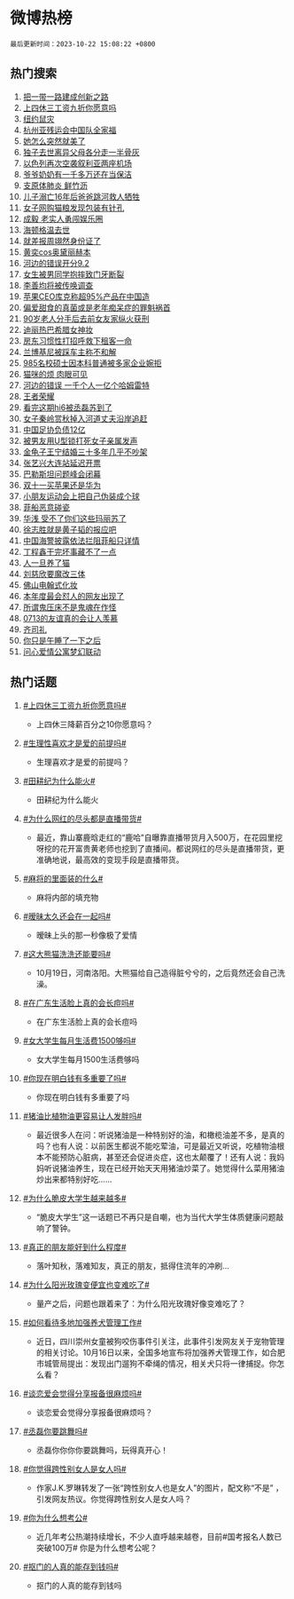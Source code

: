 # 微博热榜

`最后更新时间：2023-10-22 15:08:22 +0800`

## 热门搜索

1. [把一带一路建成创新之路](https://m.weibo.cn/search?containerid=100103type%3D1%26t%3D10%26q%3D%23%E6%8A%8A%E4%B8%80%E5%B8%A6%E4%B8%80%E8%B7%AF%E5%BB%BA%E6%88%90%E5%88%9B%E6%96%B0%E4%B9%8B%E8%B7%AF%23&stream_entry_id=51&isnewpage=1&extparam=seat%3D1%26dgr%3D0%26c_type%3D51%26q%3D%2523%25E6%258A%258A%25E4%25B8%2580%25E5%25B8%25A6%25E4%25B8%2580%25E8%25B7%25AF%25E5%25BB%25BA%25E6%2588%2590%25E5%2588%259B%25E6%2596%25B0%25E4%25B9%258B%25E8%25B7%25AF%2523%26pos%3D0%26filter_type%3Drealtimehot%26cate%3D10103%26stream_entry_id%3D51%26display_time%3D1697958500%26pre_seqid%3D1697958500958017590142)
1. [上四休三工资九折你愿意吗](https://m.weibo.cn/search?containerid=100103type%3D1%26t%3D10%26q%3D%23%E4%B8%8A%E5%9B%9B%E4%BC%91%E4%B8%89%E5%B7%A5%E8%B5%84%E4%B9%9D%E6%8A%98%E4%BD%A0%E6%84%BF%E6%84%8F%E5%90%97%23&stream_entry_id=31&isnewpage=1&extparam=seat%3D1%26flag%3D1%26q%3D%2523%25E4%25B8%258A%25E5%259B%259B%25E4%25BC%2591%25E4%25B8%2589%25E5%25B7%25A5%25E8%25B5%2584%25E4%25B9%259D%25E6%258A%2598%25E4%25BD%25A0%25E6%2584%25BF%25E6%2584%258F%25E5%2590%2597%2523%26dgr%3D0%26pos%3D0%26c_type%3D31%26realpos%3D1%26band_rank%3D1%26filter_type%3Drealtimehot%26lcate%3D5001%26cate%3D5001%26stream_entry_id%3D31%26display_time%3D1697958500%26pre_seqid%3D1697958500958017590142)
1. [纽约鼠灾](https://m.weibo.cn/search?containerid=100103type%3D1%26t%3D10%26q%3D%23%E7%BA%BD%E7%BA%A6%E9%BC%A0%E7%81%BE%23&stream_entry_id=31&isnewpage=1&extparam=seat%3D1%26flag%3D2%26q%3D%2523%25E7%25BA%25BD%25E7%25BA%25A6%25E9%25BC%25A0%25E7%2581%25BE%2523%26dgr%3D0%26pos%3D1%26c_type%3D31%26realpos%3D2%26band_rank%3D2%26filter_type%3Drealtimehot%26lcate%3D5001%26cate%3D5001%26stream_entry_id%3D31%26display_time%3D1697958500%26pre_seqid%3D1697958500958017590142)
1. [杭州亚残运会中国队全家福](https://m.weibo.cn/search?containerid=100103type%3D1%26t%3D10%26q%3D%23%E6%9D%AD%E5%B7%9E%E4%BA%9A%E6%AE%8B%E8%BF%90%E4%BC%9A%E4%B8%AD%E5%9B%BD%E9%98%9F%E5%85%A8%E5%AE%B6%E7%A6%8F%23&stream_entry_id=31&isnewpage=1&extparam=seat%3D1%26flag%3D0%26q%3D%2523%25E6%259D%25AD%25E5%25B7%259E%25E4%25BA%259A%25E6%25AE%258B%25E8%25BF%2590%25E4%25BC%259A%25E4%25B8%25AD%25E5%259B%25BD%25E9%2598%259F%25E5%2585%25A8%25E5%25AE%25B6%25E7%25A6%258F%2523%26dgr%3D0%26pos%3D2%26c_type%3D31%26realpos%3D3%26band_rank%3D3%26filter_type%3Drealtimehot%26lcate%3D5001%26cate%3D5001%26stream_entry_id%3D31%26display_time%3D1697958500%26pre_seqid%3D1697958500958017590142)
1. [她怎么突然就美了](https://m.weibo.cn/search?containerid=100103type%3D1%26t%3D10%26q%3D%23%E5%A5%B9%E6%80%8E%E4%B9%88%E7%AA%81%E7%84%B6%E5%B0%B1%E7%BE%8E%E4%BA%86%23&stream_entry_id=31&isnewpage=1&extparam=seat%3D1%26flag%3D2%26q%3D%2523%25E5%25A5%25B9%25E6%2580%258E%25E4%25B9%2588%25E7%25AA%2581%25E7%2584%25B6%25E5%25B0%25B1%25E7%25BE%258E%25E4%25BA%2586%2523%26dgr%3D0%26pos%3D3%26c_type%3D31%26realpos%3D4%26band_rank%3D4%26filter_type%3Drealtimehot%26lcate%3D5001%26cate%3D5001%26stream_entry_id%3D31%26display_time%3D1697958500%26pre_seqid%3D1697958500958017590142)
1. [独子去世离异父母各分走一半骨灰](https://m.weibo.cn/search?containerid=100103type%3D1%26t%3D10%26q%3D%23%E7%8B%AC%E5%AD%90%E5%8E%BB%E4%B8%96%E7%A6%BB%E5%BC%82%E7%88%B6%E6%AF%8D%E5%90%84%E5%88%86%E8%B5%B0%E4%B8%80%E5%8D%8A%E9%AA%A8%E7%81%B0%23&stream_entry_id=31&isnewpage=1&extparam=seat%3D1%26flag%3D2%26q%3D%2523%25E7%258B%25AC%25E5%25AD%2590%25E5%258E%25BB%25E4%25B8%2596%25E7%25A6%25BB%25E5%25BC%2582%25E7%2588%25B6%25E6%25AF%258D%25E5%2590%2584%25E5%2588%2586%25E8%25B5%25B0%25E4%25B8%2580%25E5%258D%258A%25E9%25AA%25A8%25E7%2581%25B0%2523%26dgr%3D0%26pos%3D4%26c_type%3D31%26realpos%3D5%26band_rank%3D5%26filter_type%3Drealtimehot%26lcate%3D5001%26cate%3D5001%26stream_entry_id%3D31%26display_time%3D1697958500%26pre_seqid%3D1697958500958017590142)
1. [以色列再次空袭叙利亚两座机场](https://m.weibo.cn/search?containerid=100103type%3D1%26t%3D10%26q%3D%23%E4%BB%A5%E8%89%B2%E5%88%97%E5%86%8D%E6%AC%A1%E7%A9%BA%E8%A2%AD%E5%8F%99%E5%88%A9%E4%BA%9A%E4%B8%A4%E5%BA%A7%E6%9C%BA%E5%9C%BA%23&stream_entry_id=31&isnewpage=1&extparam=seat%3D1%26flag%3D1%26q%3D%2523%25E4%25BB%25A5%25E8%2589%25B2%25E5%2588%2597%25E5%2586%258D%25E6%25AC%25A1%25E7%25A9%25BA%25E8%25A2%25AD%25E5%258F%2599%25E5%2588%25A9%25E4%25BA%259A%25E4%25B8%25A4%25E5%25BA%25A7%25E6%259C%25BA%25E5%259C%25BA%2523%26dgr%3D0%26pos%3D5%26c_type%3D31%26realpos%3D6%26band_rank%3D6%26filter_type%3Drealtimehot%26lcate%3D5001%26cate%3D5001%26stream_entry_id%3D31%26display_time%3D1697958500%26pre_seqid%3D1697958500958017590142)
1. [爷爷奶奶有一千多万还在当保洁](https://m.weibo.cn/search?containerid=100103type%3D1%26t%3D10%26q%3D%23%E7%88%B7%E7%88%B7%E5%A5%B6%E5%A5%B6%E6%9C%89%E4%B8%80%E5%8D%83%E5%A4%9A%E4%B8%87%E8%BF%98%E5%9C%A8%E5%BD%93%E4%BF%9D%E6%B4%81%23&stream_entry_id=31&isnewpage=1&extparam=seat%3D1%26flag%3D16%26q%3D%2523%25E7%2588%25B7%25E7%2588%25B7%25E5%25A5%25B6%25E5%25A5%25B6%25E6%259C%2589%25E4%25B8%2580%25E5%258D%2583%25E5%25A4%259A%25E4%25B8%2587%25E8%25BF%2598%25E5%259C%25A8%25E5%25BD%2593%25E4%25BF%259D%25E6%25B4%2581%2523%26dgr%3D0%26pos%3D6%26c_type%3D31%26realpos%3D7%26band_rank%3D7%26filter_type%3Drealtimehot%26lcate%3D5001%26cate%3D5001%26stream_entry_id%3D31%26display_time%3D1697958500%26pre_seqid%3D1697958500958017590142)
1. [支原体肺炎 鲜竹沥](https://m.weibo.cn/search?containerid=100103type%3D1%26t%3D10%26q%3D%E6%94%AF%E5%8E%9F%E4%BD%93%E8%82%BA%E7%82%8E+%E9%B2%9C%E7%AB%B9%E6%B2%A5&stream_entry_id=31&isnewpage=1&extparam=seat%3D1%26flag%3D16%26q%3D%25E6%2594%25AF%25E5%258E%259F%25E4%25BD%2593%25E8%2582%25BA%25E7%2582%258E%2520%25E9%25B2%259C%25E7%25AB%25B9%25E6%25B2%25A5%26dgr%3D0%26pos%3D7%26c_type%3D31%26realpos%3D8%26band_rank%3D8%26filter_type%3Drealtimehot%26lcate%3D5001%26cate%3D5001%26stream_entry_id%3D31%26display_time%3D1697958500%26pre_seqid%3D1697958500958017590142)
1. [儿子溺亡16年后爸爸跳河救人牺牲](https://m.weibo.cn/search?containerid=100103type%3D1%26t%3D10%26q%3D%23%E5%84%BF%E5%AD%90%E6%BA%BA%E4%BA%A116%E5%B9%B4%E5%90%8E%E7%88%B8%E7%88%B8%E8%B7%B3%E6%B2%B3%E6%95%91%E4%BA%BA%E7%89%BA%E7%89%B2%23&stream_entry_id=31&isnewpage=1&extparam=seat%3D1%26flag%3D0%26q%3D%2523%25E5%2584%25BF%25E5%25AD%2590%25E6%25BA%25BA%25E4%25BA%25A116%25E5%25B9%25B4%25E5%2590%258E%25E7%2588%25B8%25E7%2588%25B8%25E8%25B7%25B3%25E6%25B2%25B3%25E6%2595%2591%25E4%25BA%25BA%25E7%2589%25BA%25E7%2589%25B2%2523%26dgr%3D0%26pos%3D8%26c_type%3D31%26realpos%3D9%26band_rank%3D9%26filter_type%3Drealtimehot%26lcate%3D5001%26cate%3D5001%26stream_entry_id%3D31%26display_time%3D1697958500%26pre_seqid%3D1697958500958017590142)
1. [女子网购猫粮发现包装有针孔](https://m.weibo.cn/search?containerid=100103type%3D1%26t%3D10%26q%3D%23%E5%A5%B3%E5%AD%90%E7%BD%91%E8%B4%AD%E7%8C%AB%E7%B2%AE%E5%8F%91%E7%8E%B0%E5%8C%85%E8%A3%85%E6%9C%89%E9%92%88%E5%AD%94%23&stream_entry_id=31&isnewpage=1&extparam=seat%3D1%26flag%3D0%26q%3D%2523%25E5%25A5%25B3%25E5%25AD%2590%25E7%25BD%2591%25E8%25B4%25AD%25E7%258C%25AB%25E7%25B2%25AE%25E5%258F%2591%25E7%258E%25B0%25E5%258C%2585%25E8%25A3%2585%25E6%259C%2589%25E9%2592%2588%25E5%25AD%2594%2523%26dgr%3D0%26pos%3D9%26c_type%3D31%26realpos%3D10%26band_rank%3D10%26filter_type%3Drealtimehot%26lcate%3D5001%26cate%3D5001%26stream_entry_id%3D31%26display_time%3D1697958500%26pre_seqid%3D1697958500958017590142)
1. [成毅 老实人勇闯娱乐圈](https://m.weibo.cn/search?containerid=100103type%3D1%26t%3D10%26q%3D%E6%88%90%E6%AF%85+%E8%80%81%E5%AE%9E%E4%BA%BA%E5%8B%87%E9%97%AF%E5%A8%B1%E4%B9%90%E5%9C%88&stream_entry_id=31&isnewpage=1&extparam=seat%3D1%26flag%3D1%26q%3D%25E6%2588%2590%25E6%25AF%2585%2520%25E8%2580%2581%25E5%25AE%259E%25E4%25BA%25BA%25E5%258B%2587%25E9%2597%25AF%25E5%25A8%25B1%25E4%25B9%2590%25E5%259C%2588%26dgr%3D0%26pos%3D10%26c_type%3D31%26realpos%3D11%26band_rank%3D11%26filter_type%3Drealtimehot%26lcate%3D5001%26cate%3D5001%26stream_entry_id%3D31%26display_time%3D1697958500%26pre_seqid%3D1697958500958017590142)
1. [海顿格温去世](https://m.weibo.cn/search?containerid=100103type%3D1%26t%3D10%26q%3D%23%E6%B5%B7%E9%A1%BF%E6%A0%BC%E6%B8%A9%E5%8E%BB%E4%B8%96%23&stream_entry_id=31&isnewpage=1&extparam=seat%3D1%26flag%3D1%26q%3D%2523%25E6%25B5%25B7%25E9%25A1%25BF%25E6%25A0%25BC%25E6%25B8%25A9%25E5%258E%25BB%25E4%25B8%2596%2523%26dgr%3D0%26pos%3D11%26c_type%3D31%26realpos%3D12%26band_rank%3D12%26filter_type%3Drealtimehot%26lcate%3D5001%26cate%3D5001%26stream_entry_id%3D31%26display_time%3D1697958500%26pre_seqid%3D1697958500958017590142)
1. [就差报周翊然身份证了](https://m.weibo.cn/search?containerid=100103type%3D1%26t%3D10%26q%3D%23%E5%B0%B1%E5%B7%AE%E6%8A%A5%E5%91%A8%E7%BF%8A%E7%84%B6%E8%BA%AB%E4%BB%BD%E8%AF%81%E4%BA%86%23&stream_entry_id=31&isnewpage=1&extparam=seat%3D1%26flag%3D2%26q%3D%2523%25E5%25B0%25B1%25E5%25B7%25AE%25E6%258A%25A5%25E5%2591%25A8%25E7%25BF%258A%25E7%2584%25B6%25E8%25BA%25AB%25E4%25BB%25BD%25E8%25AF%2581%25E4%25BA%2586%2523%26dgr%3D0%26pos%3D12%26c_type%3D31%26realpos%3D13%26band_rank%3D13%26filter_type%3Drealtimehot%26lcate%3D5001%26cate%3D5001%26stream_entry_id%3D31%26display_time%3D1697958500%26pre_seqid%3D1697958500958017590142)
1. [黄奕cos奥黛丽赫本](https://m.weibo.cn/search?containerid=100103type%3D1%26t%3D10%26q%3D%23%E9%BB%84%E5%A5%95cos%E5%A5%A5%E9%BB%9B%E4%B8%BD%E8%B5%AB%E6%9C%AC%23&stream_entry_id=31&isnewpage=1&extparam=seat%3D1%26flag%3D1%26q%3D%2523%25E9%25BB%2584%25E5%25A5%2595cos%25E5%25A5%25A5%25E9%25BB%259B%25E4%25B8%25BD%25E8%25B5%25AB%25E6%259C%25AC%2523%26dgr%3D0%26pos%3D13%26c_type%3D31%26realpos%3D14%26band_rank%3D14%26filter_type%3Drealtimehot%26lcate%3D5001%26cate%3D5001%26stream_entry_id%3D31%26display_time%3D1697958500%26pre_seqid%3D1697958500958017590142)
1. [河边的错误开分9.2](https://m.weibo.cn/search?containerid=100103type%3D1%26t%3D10%26q%3D%23%E6%B2%B3%E8%BE%B9%E7%9A%84%E9%94%99%E8%AF%AF%E5%BC%80%E5%88%869.2%23&stream_entry_id=31&isnewpage=1&extparam=seat%3D1%26flag%3D0%26q%3D%2523%25E6%25B2%25B3%25E8%25BE%25B9%25E7%259A%2584%25E9%2594%2599%25E8%25AF%25AF%25E5%25BC%2580%25E5%2588%25869.2%2523%26dgr%3D0%26pos%3D14%26c_type%3D31%26realpos%3D15%26band_rank%3D15%26filter_type%3Drealtimehot%26lcate%3D5001%26cate%3D5001%26stream_entry_id%3D31%26display_time%3D1697958500%26pre_seqid%3D1697958500958017590142)
1. [女生被男同学抱摔致门牙断裂](https://m.weibo.cn/search?containerid=100103type%3D1%26t%3D10%26q%3D%23%E5%A5%B3%E7%94%9F%E8%A2%AB%E7%94%B7%E5%90%8C%E5%AD%A6%E6%8A%B1%E6%91%94%E8%87%B4%E9%97%A8%E7%89%99%E6%96%AD%E8%A3%82%23&stream_entry_id=31&isnewpage=1&extparam=seat%3D1%26flag%3D1%26q%3D%2523%25E5%25A5%25B3%25E7%2594%259F%25E8%25A2%25AB%25E7%2594%25B7%25E5%2590%258C%25E5%25AD%25A6%25E6%258A%25B1%25E6%2591%2594%25E8%2587%25B4%25E9%2597%25A8%25E7%2589%2599%25E6%2596%25AD%25E8%25A3%2582%2523%26dgr%3D0%26pos%3D15%26c_type%3D31%26realpos%3D16%26band_rank%3D16%26filter_type%3Drealtimehot%26lcate%3D5001%26cate%3D5001%26stream_entry_id%3D31%26display_time%3D1697958500%26pre_seqid%3D1697958500958017590142)
1. [李善均将被传唤调查](https://m.weibo.cn/search?containerid=100103type%3D1%26t%3D10%26q%3D%23%E6%9D%8E%E5%96%84%E5%9D%87%E5%B0%86%E8%A2%AB%E4%BC%A0%E5%94%A4%E8%B0%83%E6%9F%A5%23&stream_entry_id=31&isnewpage=1&extparam=seat%3D1%26flag%3D1%26q%3D%2523%25E6%259D%258E%25E5%2596%2584%25E5%259D%2587%25E5%25B0%2586%25E8%25A2%25AB%25E4%25BC%25A0%25E5%2594%25A4%25E8%25B0%2583%25E6%259F%25A5%2523%26dgr%3D0%26pos%3D16%26c_type%3D31%26realpos%3D17%26band_rank%3D17%26filter_type%3Drealtimehot%26lcate%3D5001%26cate%3D5001%26stream_entry_id%3D31%26display_time%3D1697958500%26pre_seqid%3D1697958500958017590142)
1. [苹果CEO库克称超95%产品在中国造](https://m.weibo.cn/search?containerid=100103type%3D1%26t%3D10%26q%3D%23%E8%8B%B9%E6%9E%9CCEO%E5%BA%93%E5%85%8B%E7%A7%B0%E8%B6%8595%25%E4%BA%A7%E5%93%81%E5%9C%A8%E4%B8%AD%E5%9B%BD%E9%80%A0%23&stream_entry_id=31&isnewpage=1&extparam=seat%3D1%26flag%3D0%26q%3D%2523%25E8%258B%25B9%25E6%259E%259CCEO%25E5%25BA%2593%25E5%2585%258B%25E7%25A7%25B0%25E8%25B6%258595%2525%25E4%25BA%25A7%25E5%2593%2581%25E5%259C%25A8%25E4%25B8%25AD%25E5%259B%25BD%25E9%2580%25A0%2523%26dgr%3D0%26pos%3D17%26c_type%3D31%26realpos%3D18%26band_rank%3D18%26filter_type%3Drealtimehot%26lcate%3D5001%26cate%3D5001%26stream_entry_id%3D31%26display_time%3D1697958500%26pre_seqid%3D1697958500958017590142)
1. [偏爱甜食的真菌或是老年痴呆症的罪魁祸首](https://m.weibo.cn/search?containerid=100103type%3D1%26t%3D10%26q%3D%23%E5%81%8F%E7%88%B1%E7%94%9C%E9%A3%9F%E7%9A%84%E7%9C%9F%E8%8F%8C%E6%88%96%E6%98%AF%E8%80%81%E5%B9%B4%E7%97%B4%E5%91%86%E7%97%87%E7%9A%84%E7%BD%AA%E9%AD%81%E7%A5%B8%E9%A6%96%23&stream_entry_id=31&isnewpage=1&extparam=seat%3D1%26flag%3D1%26q%3D%2523%25E5%2581%258F%25E7%2588%25B1%25E7%2594%259C%25E9%25A3%259F%25E7%259A%2584%25E7%259C%259F%25E8%258F%258C%25E6%2588%2596%25E6%2598%25AF%25E8%2580%2581%25E5%25B9%25B4%25E7%2597%25B4%25E5%2591%2586%25E7%2597%2587%25E7%259A%2584%25E7%25BD%25AA%25E9%25AD%2581%25E7%25A5%25B8%25E9%25A6%2596%2523%26dgr%3D0%26pos%3D18%26c_type%3D31%26realpos%3D19%26band_rank%3D19%26filter_type%3Drealtimehot%26lcate%3D5001%26cate%3D5001%26stream_entry_id%3D31%26display_time%3D1697958500%26pre_seqid%3D1697958500958017590142)
1. [90岁老人分手后去前女友家纵火获刑](https://m.weibo.cn/search?containerid=100103type%3D1%26t%3D10%26q%3D%2390%E5%B2%81%E8%80%81%E4%BA%BA%E5%88%86%E6%89%8B%E5%90%8E%E5%8E%BB%E5%89%8D%E5%A5%B3%E5%8F%8B%E5%AE%B6%E7%BA%B5%E7%81%AB%E8%8E%B7%E5%88%91%23&stream_entry_id=31&isnewpage=1&extparam=seat%3D1%26flag%3D0%26q%3D%252390%25E5%25B2%2581%25E8%2580%2581%25E4%25BA%25BA%25E5%2588%2586%25E6%2589%258B%25E5%2590%258E%25E5%258E%25BB%25E5%2589%258D%25E5%25A5%25B3%25E5%258F%258B%25E5%25AE%25B6%25E7%25BA%25B5%25E7%2581%25AB%25E8%258E%25B7%25E5%2588%2591%2523%26dgr%3D0%26pos%3D19%26c_type%3D31%26realpos%3D20%26band_rank%3D20%26filter_type%3Drealtimehot%26lcate%3D5001%26cate%3D5001%26stream_entry_id%3D31%26display_time%3D1697958500%26pre_seqid%3D1697958500958017590142)
1. [迪丽热巴希腊女神妆](https://m.weibo.cn/search?containerid=100103type%3D1%26t%3D10%26q%3D%23%E8%BF%AA%E4%B8%BD%E7%83%AD%E5%B7%B4%E5%B8%8C%E8%85%8A%E5%A5%B3%E7%A5%9E%E5%A6%86%23&stream_entry_id=31&isnewpage=1&extparam=seat%3D1%26flag%3D0%26q%3D%2523%25E8%25BF%25AA%25E4%25B8%25BD%25E7%2583%25AD%25E5%25B7%25B4%25E5%25B8%258C%25E8%2585%258A%25E5%25A5%25B3%25E7%25A5%259E%25E5%25A6%2586%2523%26dgr%3D0%26pos%3D20%26c_type%3D31%26realpos%3D21%26band_rank%3D21%26filter_type%3Drealtimehot%26lcate%3D5001%26cate%3D5001%26stream_entry_id%3D31%26display_time%3D1697958500%26pre_seqid%3D1697958500958017590142)
1. [房东习惯性打招呼救下租客一命](https://m.weibo.cn/search?containerid=100103type%3D1%26t%3D10%26q%3D%23%E6%88%BF%E4%B8%9C%E4%B9%A0%E6%83%AF%E6%80%A7%E6%89%93%E6%8B%9B%E5%91%BC%E6%95%91%E4%B8%8B%E7%A7%9F%E5%AE%A2%E4%B8%80%E5%91%BD%23&stream_entry_id=31&isnewpage=1&extparam=seat%3D1%26flag%3D32768%26q%3D%2523%25E6%2588%25BF%25E4%25B8%259C%25E4%25B9%25A0%25E6%2583%25AF%25E6%2580%25A7%25E6%2589%2593%25E6%258B%259B%25E5%2591%25BC%25E6%2595%2591%25E4%25B8%258B%25E7%25A7%259F%25E5%25AE%25A2%25E4%25B8%2580%25E5%2591%25BD%2523%26dgr%3D0%26pos%3D21%26c_type%3D31%26realpos%3D22%26band_rank%3D22%26filter_type%3Drealtimehot%26lcate%3D5001%26cate%3D5001%26stream_entry_id%3D31%26display_time%3D1697958500%26pre_seqid%3D1697958500958017590142)
1. [兰博基尼被踩车主称不和解](https://m.weibo.cn/search?containerid=100103type%3D1%26t%3D10%26q%3D%23%E5%85%B0%E5%8D%9A%E5%9F%BA%E5%B0%BC%E8%A2%AB%E8%B8%A9%E8%BD%A6%E4%B8%BB%E7%A7%B0%E4%B8%8D%E5%92%8C%E8%A7%A3%23&stream_entry_id=31&isnewpage=1&extparam=seat%3D1%26flag%3D0%26q%3D%2523%25E5%2585%25B0%25E5%258D%259A%25E5%259F%25BA%25E5%25B0%25BC%25E8%25A2%25AB%25E8%25B8%25A9%25E8%25BD%25A6%25E4%25B8%25BB%25E7%25A7%25B0%25E4%25B8%258D%25E5%2592%258C%25E8%25A7%25A3%2523%26dgr%3D0%26pos%3D22%26c_type%3D31%26realpos%3D23%26band_rank%3D23%26filter_type%3Drealtimehot%26lcate%3D5001%26cate%3D5001%26stream_entry_id%3D31%26display_time%3D1697958500%26pre_seqid%3D1697958500958017590142)
1. [985名校硕士因本科普通被多家企业婉拒](https://m.weibo.cn/search?containerid=100103type%3D1%26t%3D10%26q%3D%23985%E5%90%8D%E6%A0%A1%E7%A1%95%E5%A3%AB%E5%9B%A0%E6%9C%AC%E7%A7%91%E6%99%AE%E9%80%9A%E8%A2%AB%E5%A4%9A%E5%AE%B6%E4%BC%81%E4%B8%9A%E5%A9%89%E6%8B%92%23&stream_entry_id=31&isnewpage=1&extparam=seat%3D1%26flag%3D0%26q%3D%2523985%25E5%2590%258D%25E6%25A0%25A1%25E7%25A1%2595%25E5%25A3%25AB%25E5%259B%25A0%25E6%259C%25AC%25E7%25A7%2591%25E6%2599%25AE%25E9%2580%259A%25E8%25A2%25AB%25E5%25A4%259A%25E5%25AE%25B6%25E4%25BC%2581%25E4%25B8%259A%25E5%25A9%2589%25E6%258B%2592%2523%26dgr%3D0%26pos%3D23%26c_type%3D31%26realpos%3D24%26band_rank%3D24%26filter_type%3Drealtimehot%26lcate%3D5001%26cate%3D5001%26stream_entry_id%3D31%26display_time%3D1697958500%26pre_seqid%3D1697958500958017590142)
1. [猫咪的烦 肉眼可见](https://m.weibo.cn/search?containerid=100103type%3D1%26t%3D10%26q%3D%E7%8C%AB%E5%92%AA%E7%9A%84%E7%83%A6+%E8%82%89%E7%9C%BC%E5%8F%AF%E8%A7%81&stream_entry_id=31&isnewpage=1&extparam=seat%3D1%26flag%3D1%26q%3D%25E7%258C%25AB%25E5%2592%25AA%25E7%259A%2584%25E7%2583%25A6%2520%25E8%2582%2589%25E7%259C%25BC%25E5%258F%25AF%25E8%25A7%2581%26dgr%3D0%26pos%3D24%26c_type%3D31%26realpos%3D25%26band_rank%3D25%26filter_type%3Drealtimehot%26lcate%3D5001%26cate%3D5001%26stream_entry_id%3D31%26display_time%3D1697958500%26pre_seqid%3D1697958500958017590142)
1. [河边的错误 一千个人一亿个哈姆雷特](https://m.weibo.cn/search?containerid=100103type%3D1%26t%3D10%26q%3D%E6%B2%B3%E8%BE%B9%E7%9A%84%E9%94%99%E8%AF%AF+%E4%B8%80%E5%8D%83%E4%B8%AA%E4%BA%BA%E4%B8%80%E4%BA%BF%E4%B8%AA%E5%93%88%E5%A7%86%E9%9B%B7%E7%89%B9&stream_entry_id=31&isnewpage=1&extparam=seat%3D1%26flag%3D0%26q%3D%25E6%25B2%25B3%25E8%25BE%25B9%25E7%259A%2584%25E9%2594%2599%25E8%25AF%25AF%2520%25E4%25B8%2580%25E5%258D%2583%25E4%25B8%25AA%25E4%25BA%25BA%25E4%25B8%2580%25E4%25BA%25BF%25E4%25B8%25AA%25E5%2593%2588%25E5%25A7%2586%25E9%259B%25B7%25E7%2589%25B9%26dgr%3D0%26pos%3D25%26c_type%3D31%26realpos%3D26%26band_rank%3D26%26filter_type%3Drealtimehot%26lcate%3D5001%26cate%3D5001%26stream_entry_id%3D31%26display_time%3D1697958500%26pre_seqid%3D1697958500958017590142)
1. [王者荣耀](https://m.weibo.cn/search?containerid=100103type%3D1%26t%3D10%26q%3D%E7%8E%8B%E8%80%85%E8%8D%A3%E8%80%80&stream_entry_id=31&isnewpage=1&extparam=seat%3D1%26flag%3D1%26q%3D%25E7%258E%258B%25E8%2580%2585%25E8%258D%25A3%25E8%2580%2580%26dgr%3D0%26pos%3D26%26c_type%3D31%26realpos%3D27%26band_rank%3D27%26filter_type%3Drealtimehot%26lcate%3D5001%26cate%3D5001%26stream_entry_id%3D31%26display_time%3D1697958500%26pre_seqid%3D1697958500958017590142)
1. [看完这期hi6被丞磊苏到了](https://m.weibo.cn/search?containerid=100103type%3D1%26t%3D10%26q%3D%23%E7%9C%8B%E5%AE%8C%E8%BF%99%E6%9C%9Fhi6%E8%A2%AB%E4%B8%9E%E7%A3%8A%E8%8B%8F%E5%88%B0%E4%BA%86%23&stream_entry_id=31&isnewpage=1&extparam=seat%3D1%26flag%3D1%26q%3D%2523%25E7%259C%258B%25E5%25AE%258C%25E8%25BF%2599%25E6%259C%259Fhi6%25E8%25A2%25AB%25E4%25B8%259E%25E7%25A3%258A%25E8%258B%258F%25E5%2588%25B0%25E4%25BA%2586%2523%26dgr%3D0%26pos%3D27%26c_type%3D31%26realpos%3D28%26band_rank%3D28%26filter_type%3Drealtimehot%26lcate%3D5001%26cate%3D5001%26stream_entry_id%3D31%26display_time%3D1697958500%26pre_seqid%3D1697958500958017590142)
1. [女子秦岭赏秋掉入河道丈夫沿岸追赶](https://m.weibo.cn/search?containerid=100103type%3D1%26t%3D10%26q%3D%23%E5%A5%B3%E5%AD%90%E7%A7%A6%E5%B2%AD%E8%B5%8F%E7%A7%8B%E6%8E%89%E5%85%A5%E6%B2%B3%E9%81%93%E4%B8%88%E5%A4%AB%E6%B2%BF%E5%B2%B8%E8%BF%BD%E8%B5%B6%23&stream_entry_id=31&isnewpage=1&extparam=seat%3D1%26flag%3D32768%26q%3D%2523%25E5%25A5%25B3%25E5%25AD%2590%25E7%25A7%25A6%25E5%25B2%25AD%25E8%25B5%258F%25E7%25A7%258B%25E6%258E%2589%25E5%2585%25A5%25E6%25B2%25B3%25E9%2581%2593%25E4%25B8%2588%25E5%25A4%25AB%25E6%25B2%25BF%25E5%25B2%25B8%25E8%25BF%25BD%25E8%25B5%25B6%2523%26dgr%3D0%26pos%3D28%26c_type%3D31%26realpos%3D29%26band_rank%3D29%26filter_type%3Drealtimehot%26lcate%3D5001%26cate%3D5001%26stream_entry_id%3D31%26display_time%3D1697958500%26pre_seqid%3D1697958500958017590142)
1. [中国足协负债12亿](https://m.weibo.cn/search?containerid=100103type%3D1%26t%3D10%26q%3D%23%E4%B8%AD%E5%9B%BD%E8%B6%B3%E5%8D%8F%E8%B4%9F%E5%80%BA12%E4%BA%BF%23&stream_entry_id=31&isnewpage=1&extparam=seat%3D1%26flag%3D0%26q%3D%2523%25E4%25B8%25AD%25E5%259B%25BD%25E8%25B6%25B3%25E5%258D%258F%25E8%25B4%259F%25E5%2580%25BA12%25E4%25BA%25BF%2523%26dgr%3D0%26pos%3D29%26c_type%3D31%26realpos%3D30%26band_rank%3D30%26filter_type%3Drealtimehot%26lcate%3D5001%26cate%3D5001%26stream_entry_id%3D31%26display_time%3D1697958500%26pre_seqid%3D1697958500958017590142)
1. [被男友用U型锁打死女子亲属发声](https://m.weibo.cn/search?containerid=100103type%3D1%26t%3D10%26q%3D%23%E8%A2%AB%E7%94%B7%E5%8F%8B%E7%94%A8U%E5%9E%8B%E9%94%81%E6%89%93%E6%AD%BB%E5%A5%B3%E5%AD%90%E4%BA%B2%E5%B1%9E%E5%8F%91%E5%A3%B0%23&stream_entry_id=31&isnewpage=1&extparam=seat%3D1%26flag%3D0%26q%3D%2523%25E8%25A2%25AB%25E7%2594%25B7%25E5%258F%258B%25E7%2594%25A8U%25E5%259E%258B%25E9%2594%2581%25E6%2589%2593%25E6%25AD%25BB%25E5%25A5%25B3%25E5%25AD%2590%25E4%25BA%25B2%25E5%25B1%259E%25E5%258F%2591%25E5%25A3%25B0%2523%26dgr%3D0%26pos%3D30%26c_type%3D31%26realpos%3D31%26band_rank%3D31%26filter_type%3Drealtimehot%26lcate%3D5001%26cate%3D5001%26stream_entry_id%3D31%26display_time%3D1697958500%26pre_seqid%3D1697958500958017590142)
1. [金龟子王宁结婚三十多年几乎不吵架](https://m.weibo.cn/search?containerid=100103type%3D1%26t%3D10%26q%3D%23%E9%87%91%E9%BE%9F%E5%AD%90%E7%8E%8B%E5%AE%81%E7%BB%93%E5%A9%9A%E4%B8%89%E5%8D%81%E5%A4%9A%E5%B9%B4%E5%87%A0%E4%B9%8E%E4%B8%8D%E5%90%B5%E6%9E%B6%23&stream_entry_id=31&isnewpage=1&extparam=seat%3D1%26flag%3D1%26q%3D%2523%25E9%2587%2591%25E9%25BE%259F%25E5%25AD%2590%25E7%258E%258B%25E5%25AE%2581%25E7%25BB%2593%25E5%25A9%259A%25E4%25B8%2589%25E5%258D%2581%25E5%25A4%259A%25E5%25B9%25B4%25E5%2587%25A0%25E4%25B9%258E%25E4%25B8%258D%25E5%2590%25B5%25E6%259E%25B6%2523%26dgr%3D0%26pos%3D31%26c_type%3D31%26realpos%3D32%26band_rank%3D32%26filter_type%3Drealtimehot%26lcate%3D5001%26cate%3D5001%26stream_entry_id%3D31%26display_time%3D1697958500%26pre_seqid%3D1697958500958017590142)
1. [张艺兴大连站延迟开票](https://m.weibo.cn/search?containerid=100103type%3D1%26t%3D10%26q%3D%23%E5%BC%A0%E8%89%BA%E5%85%B4%E5%A4%A7%E8%BF%9E%E7%AB%99%E5%BB%B6%E8%BF%9F%E5%BC%80%E7%A5%A8%23&stream_entry_id=31&isnewpage=1&extparam=seat%3D1%26flag%3D1%26q%3D%2523%25E5%25BC%25A0%25E8%2589%25BA%25E5%2585%25B4%25E5%25A4%25A7%25E8%25BF%259E%25E7%25AB%2599%25E5%25BB%25B6%25E8%25BF%259F%25E5%25BC%2580%25E7%25A5%25A8%2523%26dgr%3D0%26pos%3D32%26c_type%3D31%26realpos%3D33%26band_rank%3D33%26filter_type%3Drealtimehot%26lcate%3D5001%26cate%3D5001%26stream_entry_id%3D31%26display_time%3D1697958500%26pre_seqid%3D1697958500958017590142)
1. [巴勒斯坦问题峰会闭幕](https://m.weibo.cn/search?containerid=100103type%3D1%26t%3D10%26q%3D%23%E5%B7%B4%E5%8B%92%E6%96%AF%E5%9D%A6%E9%97%AE%E9%A2%98%E5%B3%B0%E4%BC%9A%E9%97%AD%E5%B9%95%23&stream_entry_id=31&isnewpage=1&extparam=seat%3D1%26flag%3D1%26q%3D%2523%25E5%25B7%25B4%25E5%258B%2592%25E6%2596%25AF%25E5%259D%25A6%25E9%2597%25AE%25E9%25A2%2598%25E5%25B3%25B0%25E4%25BC%259A%25E9%2597%25AD%25E5%25B9%2595%2523%26dgr%3D0%26pos%3D33%26c_type%3D31%26realpos%3D34%26band_rank%3D34%26filter_type%3Drealtimehot%26lcate%3D5001%26cate%3D5001%26stream_entry_id%3D31%26display_time%3D1697958500%26pre_seqid%3D1697958500958017590142)
1. [双十一买苹果还是华为](https://m.weibo.cn/search?containerid=100103type%3D1%26t%3D10%26q%3D%23%E5%8F%8C%E5%8D%81%E4%B8%80%E4%B9%B0%E8%8B%B9%E6%9E%9C%E8%BF%98%E6%98%AF%E5%8D%8E%E4%B8%BA%23&stream_entry_id=31&isnewpage=1&extparam=seat%3D1%26flag%3D1%26q%3D%2523%25E5%258F%258C%25E5%258D%2581%25E4%25B8%2580%25E4%25B9%25B0%25E8%258B%25B9%25E6%259E%259C%25E8%25BF%2598%25E6%2598%25AF%25E5%258D%258E%25E4%25B8%25BA%2523%26dgr%3D0%26pos%3D34%26c_type%3D31%26realpos%3D35%26band_rank%3D35%26filter_type%3Drealtimehot%26lcate%3D5001%26cate%3D5001%26stream_entry_id%3D31%26display_time%3D1697958500%26pre_seqid%3D1697958500958017590142)
1. [小朋友运动会上把自己伪装成个球](https://m.weibo.cn/search?containerid=100103type%3D1%26t%3D10%26q%3D%23%E5%B0%8F%E6%9C%8B%E5%8F%8B%E8%BF%90%E5%8A%A8%E4%BC%9A%E4%B8%8A%E6%8A%8A%E8%87%AA%E5%B7%B1%E4%BC%AA%E8%A3%85%E6%88%90%E4%B8%AA%E7%90%83%23&stream_entry_id=31&isnewpage=1&extparam=seat%3D1%26flag%3D32768%26q%3D%2523%25E5%25B0%258F%25E6%259C%258B%25E5%258F%258B%25E8%25BF%2590%25E5%258A%25A8%25E4%25BC%259A%25E4%25B8%258A%25E6%258A%258A%25E8%2587%25AA%25E5%25B7%25B1%25E4%25BC%25AA%25E8%25A3%2585%25E6%2588%2590%25E4%25B8%25AA%25E7%2590%2583%2523%26dgr%3D0%26pos%3D35%26c_type%3D31%26realpos%3D36%26band_rank%3D36%26filter_type%3Drealtimehot%26lcate%3D5001%26cate%3D5001%26stream_entry_id%3D31%26display_time%3D1697958500%26pre_seqid%3D1697958500958017590142)
1. [菲船恶意碰瓷](https://m.weibo.cn/search?containerid=100103type%3D1%26t%3D10%26q%3D%23%E8%8F%B2%E8%88%B9%E6%81%B6%E6%84%8F%E7%A2%B0%E7%93%B7%23&stream_entry_id=31&isnewpage=1&extparam=seat%3D1%26flag%3D0%26q%3D%2523%25E8%258F%25B2%25E8%2588%25B9%25E6%2581%25B6%25E6%2584%258F%25E7%25A2%25B0%25E7%2593%25B7%2523%26dgr%3D0%26pos%3D36%26c_type%3D31%26realpos%3D37%26band_rank%3D37%26filter_type%3Drealtimehot%26lcate%3D5001%26cate%3D5001%26stream_entry_id%3D31%26display_time%3D1697958500%26pre_seqid%3D1697958500958017590142)
1. [华浅 受不了你们这些玛丽苏了](https://m.weibo.cn/search?containerid=100103type%3D1%26t%3D10%26q%3D%E5%8D%8E%E6%B5%85+%E5%8F%97%E4%B8%8D%E4%BA%86%E4%BD%A0%E4%BB%AC%E8%BF%99%E4%BA%9B%E7%8E%9B%E4%B8%BD%E8%8B%8F%E4%BA%86&stream_entry_id=31&isnewpage=1&extparam=seat%3D1%26flag%3D1%26q%3D%25E5%258D%258E%25E6%25B5%2585%2520%25E5%258F%2597%25E4%25B8%258D%25E4%25BA%2586%25E4%25BD%25A0%25E4%25BB%25AC%25E8%25BF%2599%25E4%25BA%259B%25E7%258E%259B%25E4%25B8%25BD%25E8%258B%258F%25E4%25BA%2586%26dgr%3D0%26pos%3D37%26c_type%3D31%26realpos%3D38%26band_rank%3D38%26filter_type%3Drealtimehot%26lcate%3D5001%26cate%3D5001%26stream_entry_id%3D31%26display_time%3D1697958500%26pre_seqid%3D1697958500958017590142)
1. [徐志胜就是黄子韬的报应吧](https://m.weibo.cn/search?containerid=100103type%3D1%26t%3D10%26q%3D%23%E5%BE%90%E5%BF%97%E8%83%9C%E5%B0%B1%E6%98%AF%E9%BB%84%E5%AD%90%E9%9F%AC%E7%9A%84%E6%8A%A5%E5%BA%94%E5%90%A7%23&stream_entry_id=31&isnewpage=1&extparam=seat%3D1%26flag%3D0%26q%3D%2523%25E5%25BE%2590%25E5%25BF%2597%25E8%2583%259C%25E5%25B0%25B1%25E6%2598%25AF%25E9%25BB%2584%25E5%25AD%2590%25E9%259F%25AC%25E7%259A%2584%25E6%258A%25A5%25E5%25BA%2594%25E5%2590%25A7%2523%26dgr%3D0%26pos%3D38%26c_type%3D31%26realpos%3D39%26band_rank%3D39%26filter_type%3Drealtimehot%26lcate%3D5001%26cate%3D5001%26stream_entry_id%3D31%26display_time%3D1697958500%26pre_seqid%3D1697958500958017590142)
1. [中国海警披露依法拦阻菲船只详情](https://m.weibo.cn/search?containerid=100103type%3D1%26t%3D10%26q%3D%23%E4%B8%AD%E5%9B%BD%E6%B5%B7%E8%AD%A6%E6%8A%AB%E9%9C%B2%E4%BE%9D%E6%B3%95%E6%8B%A6%E9%98%BB%E8%8F%B2%E8%88%B9%E5%8F%AA%E8%AF%A6%E6%83%85%23&stream_entry_id=31&isnewpage=1&extparam=seat%3D1%26flag%3D0%26q%3D%2523%25E4%25B8%25AD%25E5%259B%25BD%25E6%25B5%25B7%25E8%25AD%25A6%25E6%258A%25AB%25E9%259C%25B2%25E4%25BE%259D%25E6%25B3%2595%25E6%258B%25A6%25E9%2598%25BB%25E8%258F%25B2%25E8%2588%25B9%25E5%258F%25AA%25E8%25AF%25A6%25E6%2583%2585%2523%26dgr%3D0%26pos%3D39%26c_type%3D31%26realpos%3D40%26band_rank%3D40%26filter_type%3Drealtimehot%26lcate%3D5001%26cate%3D5001%26stream_entry_id%3D31%26display_time%3D1697958500%26pre_seqid%3D1697958500958017590142)
1. [丁程鑫干完坏事藏不了一点](https://m.weibo.cn/search?containerid=100103type%3D1%26t%3D10%26q%3D%23%E4%B8%81%E7%A8%8B%E9%91%AB%E5%B9%B2%E5%AE%8C%E5%9D%8F%E4%BA%8B%E8%97%8F%E4%B8%8D%E4%BA%86%E4%B8%80%E7%82%B9%23&stream_entry_id=31&isnewpage=1&extparam=seat%3D1%26flag%3D1%26q%3D%2523%25E4%25B8%2581%25E7%25A8%258B%25E9%2591%25AB%25E5%25B9%25B2%25E5%25AE%258C%25E5%259D%258F%25E4%25BA%258B%25E8%2597%258F%25E4%25B8%258D%25E4%25BA%2586%25E4%25B8%2580%25E7%2582%25B9%2523%26dgr%3D0%26pos%3D40%26c_type%3D31%26realpos%3D41%26band_rank%3D41%26filter_type%3Drealtimehot%26lcate%3D5001%26cate%3D5001%26stream_entry_id%3D31%26display_time%3D1697958500%26pre_seqid%3D1697958500958017590142)
1. [人一旦养了猫](https://m.weibo.cn/search?containerid=100103type%3D1%26t%3D10%26q%3D%23%E4%BA%BA%E4%B8%80%E6%97%A6%E5%85%BB%E4%BA%86%E7%8C%AB%23&stream_entry_id=31&isnewpage=1&extparam=seat%3D1%26flag%3D1%26q%3D%2523%25E4%25BA%25BA%25E4%25B8%2580%25E6%2597%25A6%25E5%2585%25BB%25E4%25BA%2586%25E7%258C%25AB%2523%26dgr%3D0%26pos%3D41%26c_type%3D31%26realpos%3D42%26band_rank%3D42%26filter_type%3Drealtimehot%26lcate%3D5001%26cate%3D5001%26stream_entry_id%3D31%26display_time%3D1697958500%26pre_seqid%3D1697958500958017590142)
1. [刘慈欣要魔改三体](https://m.weibo.cn/search?containerid=100103type%3D1%26t%3D10%26q%3D%23%E5%88%98%E6%85%88%E6%AC%A3%E8%A6%81%E9%AD%94%E6%94%B9%E4%B8%89%E4%BD%93%23&stream_entry_id=31&isnewpage=1&extparam=seat%3D1%26flag%3D0%26q%3D%2523%25E5%2588%2598%25E6%2585%2588%25E6%25AC%25A3%25E8%25A6%2581%25E9%25AD%2594%25E6%2594%25B9%25E4%25B8%2589%25E4%25BD%2593%2523%26dgr%3D0%26pos%3D42%26c_type%3D31%26realpos%3D43%26band_rank%3D43%26filter_type%3Drealtimehot%26lcate%3D5001%26cate%3D5001%26stream_entry_id%3D31%26display_time%3D1697958500%26pre_seqid%3D1697958500958017590142)
1. [佛山电翰式化妆](https://m.weibo.cn/search?containerid=100103type%3D1%26t%3D10%26q%3D%E4%BD%9B%E5%B1%B1%E7%94%B5%E7%BF%B0%E5%BC%8F%E5%8C%96%E5%A6%86&stream_entry_id=31&isnewpage=1&extparam=seat%3D1%26flag%3D0%26q%3D%25E4%25BD%259B%25E5%25B1%25B1%25E7%2594%25B5%25E7%25BF%25B0%25E5%25BC%258F%25E5%258C%2596%25E5%25A6%2586%26dgr%3D0%26pos%3D43%26c_type%3D31%26realpos%3D44%26band_rank%3D44%26filter_type%3Drealtimehot%26lcate%3D5001%26cate%3D5001%26stream_entry_id%3D31%26display_time%3D1697958500%26pre_seqid%3D1697958500958017590142)
1. [本年度最会怼人的网友出现了](https://m.weibo.cn/search?containerid=100103type%3D1%26t%3D10%26q%3D%23%E6%9C%AC%E5%B9%B4%E5%BA%A6%E6%9C%80%E4%BC%9A%E6%80%BC%E4%BA%BA%E7%9A%84%E7%BD%91%E5%8F%8B%E5%87%BA%E7%8E%B0%E4%BA%86%23&stream_entry_id=31&isnewpage=1&extparam=seat%3D1%26flag%3D0%26q%3D%2523%25E6%259C%25AC%25E5%25B9%25B4%25E5%25BA%25A6%25E6%259C%2580%25E4%25BC%259A%25E6%2580%25BC%25E4%25BA%25BA%25E7%259A%2584%25E7%25BD%2591%25E5%258F%258B%25E5%2587%25BA%25E7%258E%25B0%25E4%25BA%2586%2523%26dgr%3D0%26pos%3D44%26c_type%3D31%26realpos%3D45%26band_rank%3D45%26filter_type%3Drealtimehot%26lcate%3D5001%26cate%3D5001%26stream_entry_id%3D31%26display_time%3D1697958500%26pre_seqid%3D1697958500958017590142)
1. [所谓鬼压床不是鬼魂在作怪](https://m.weibo.cn/search?containerid=100103type%3D1%26t%3D10%26q%3D%23%E6%89%80%E8%B0%93%E9%AC%BC%E5%8E%8B%E5%BA%8A%E4%B8%8D%E6%98%AF%E9%AC%BC%E9%AD%82%E5%9C%A8%E4%BD%9C%E6%80%AA%23&stream_entry_id=31&isnewpage=1&extparam=seat%3D1%26flag%3D0%26q%3D%2523%25E6%2589%2580%25E8%25B0%2593%25E9%25AC%25BC%25E5%258E%258B%25E5%25BA%258A%25E4%25B8%258D%25E6%2598%25AF%25E9%25AC%25BC%25E9%25AD%2582%25E5%259C%25A8%25E4%25BD%259C%25E6%2580%25AA%2523%26dgr%3D0%26pos%3D45%26c_type%3D31%26realpos%3D46%26band_rank%3D46%26filter_type%3Drealtimehot%26lcate%3D5001%26cate%3D5001%26stream_entry_id%3D31%26display_time%3D1697958500%26pre_seqid%3D1697958500958017590142)
1. [0713的友谊真的会让人羡慕](https://m.weibo.cn/search?containerid=100103type%3D1%26t%3D10%26q%3D%230713%E7%9A%84%E5%8F%8B%E8%B0%8A%E7%9C%9F%E7%9A%84%E4%BC%9A%E8%AE%A9%E4%BA%BA%E7%BE%A1%E6%85%95%23&stream_entry_id=31&isnewpage=1&extparam=seat%3D1%26flag%3D1%26q%3D%25230713%25E7%259A%2584%25E5%258F%258B%25E8%25B0%258A%25E7%259C%259F%25E7%259A%2584%25E4%25BC%259A%25E8%25AE%25A9%25E4%25BA%25BA%25E7%25BE%25A1%25E6%2585%2595%2523%26dgr%3D0%26pos%3D46%26c_type%3D31%26realpos%3D47%26band_rank%3D47%26filter_type%3Drealtimehot%26lcate%3D5001%26cate%3D5001%26stream_entry_id%3D31%26display_time%3D1697958500%26pre_seqid%3D1697958500958017590142)
1. [齐司礼](https://m.weibo.cn/search?containerid=100103type%3D1%26t%3D10%26q%3D%E9%BD%90%E5%8F%B8%E7%A4%BC&stream_entry_id=31&isnewpage=1&extparam=seat%3D1%26flag%3D0%26q%3D%25E9%25BD%2590%25E5%258F%25B8%25E7%25A4%25BC%26dgr%3D0%26pos%3D47%26c_type%3D31%26realpos%3D48%26band_rank%3D48%26filter_type%3Drealtimehot%26lcate%3D5001%26cate%3D5001%26stream_entry_id%3D31%26display_time%3D1697958500%26pre_seqid%3D1697958500958017590142)
1. [你只是午睡了一下之后](https://m.weibo.cn/search?containerid=100103type%3D1%26t%3D10%26q%3D%23%E4%BD%A0%E5%8F%AA%E6%98%AF%E5%8D%88%E7%9D%A1%E4%BA%86%E4%B8%80%E4%B8%8B%E4%B9%8B%E5%90%8E%23&stream_entry_id=31&isnewpage=1&extparam=seat%3D1%26flag%3D0%26q%3D%2523%25E4%25BD%25A0%25E5%258F%25AA%25E6%2598%25AF%25E5%258D%2588%25E7%259D%25A1%25E4%25BA%2586%25E4%25B8%2580%25E4%25B8%258B%25E4%25B9%258B%25E5%2590%258E%2523%26dgr%3D0%26pos%3D48%26c_type%3D31%26realpos%3D49%26band_rank%3D49%26filter_type%3Drealtimehot%26lcate%3D5001%26cate%3D5001%26stream_entry_id%3D31%26display_time%3D1697958500%26pre_seqid%3D1697958500958017590142)
1. [问心爱情公寓梦幻联动](https://m.weibo.cn/search?containerid=100103type%3D1%26t%3D10%26q%3D%E9%97%AE%E5%BF%83%E7%88%B1%E6%83%85%E5%85%AC%E5%AF%93%E6%A2%A6%E5%B9%BB%E8%81%94%E5%8A%A8&stream_entry_id=31&isnewpage=1&extparam=seat%3D1%26flag%3D1%26q%3D%25E9%2597%25AE%25E5%25BF%2583%25E7%2588%25B1%25E6%2583%2585%25E5%2585%25AC%25E5%25AF%2593%25E6%25A2%25A6%25E5%25B9%25BB%25E8%2581%2594%25E5%258A%25A8%26dgr%3D0%26pos%3D49%26c_type%3D31%26realpos%3D50%26band_rank%3D50%26filter_type%3Drealtimehot%26lcate%3D5001%26cate%3D5001%26stream_entry_id%3D31%26display_time%3D1697958500%26pre_seqid%3D1697958500958017590142)

## 热门话题

1. [#上四休三工资九折你愿意吗#](https://m.weibo.cn/search?containerid=231522type%3D1%26t%3D10%26q%3D%23%E4%B8%8A%E5%9B%9B%E4%BC%91%E4%B8%89%E5%B7%A5%E8%B5%84%E4%B9%9D%E6%8A%98%E4%BD%A0%E6%84%BF%E6%84%8F%E5%90%97%23&stream_entry_id=128&isnewpage=1&extparam=seat%3D1%26dgr%3D0%26cate%3D5004%26pos%3D1-0-0%26unitid%3D1697953326248%26lcate%3D5004%26c_type%3D128%26display_time%3D1697958502%26pre_seqid%3D169795850207002132608)
    - 上四休三降薪百分之10你愿意吗？

1. [#生理性喜欢才是爱的前提吗#](https://m.weibo.cn/search?containerid=231522type%3D1%26t%3D10%26q%3D%23%E7%94%9F%E7%90%86%E6%80%A7%E5%96%9C%E6%AC%A2%E6%89%8D%E6%98%AF%E7%88%B1%E7%9A%84%E5%89%8D%E6%8F%90%E5%90%97%23&stream_entry_id=128&isnewpage=1&extparam=seat%3D1%26dgr%3D0%26cate%3D5004%26pos%3D1-0-1%26unitid%3D1697870845728%26lcate%3D5004%26c_type%3D128%26display_time%3D1697958502%26pre_seqid%3D169795850207002132608)
    - 生理喜欢才是爱的前提吗？

1. [#田耕纪为什么能火#](https://m.weibo.cn/search?containerid=231522type%3D1%26t%3D10%26q%3D%23%E7%94%B0%E8%80%95%E7%BA%AA%E4%B8%BA%E4%BB%80%E4%B9%88%E8%83%BD%E7%81%AB%23&stream_entry_id=128&isnewpage=1&extparam=seat%3D1%26dgr%3D0%26cate%3D5004%26pos%3D1-0-2%26unitid%3D1697931748198%26lcate%3D5004%26c_type%3D128%26display_time%3D1697958502%26pre_seqid%3D169795850207002132608)
    - 田耕纪为什么能火

1. [#为什么网红的尽头都是直播带货#](https://m.weibo.cn/search?containerid=231522type%3D1%26t%3D10%26q%3D%23%E4%B8%BA%E4%BB%80%E4%B9%88%E7%BD%91%E7%BA%A2%E7%9A%84%E5%B0%BD%E5%A4%B4%E9%83%BD%E6%98%AF%E7%9B%B4%E6%92%AD%E5%B8%A6%E8%B4%A7%23&stream_entry_id=128&isnewpage=1&extparam=seat%3D1%26dgr%3D0%26cate%3D5004%26pos%3D1-0-3%26unitid%3D1697944005477%26lcate%3D5004%26c_type%3D128%26display_time%3D1697958502%26pre_seqid%3D169795850207002132608)
    - 最近，靠山寨鹿晗走红的“鹿哈”自曝靠直播带货月入500万，在花园里挖呀挖的花开富贵黄老师也挖到了直播间。都说网红的尽头是直播带货，更准确地说，最高效的变现手段是直播带货。

1. [#麻将的里面装的什么#](https://m.weibo.cn/search?containerid=231522type%3D1%26t%3D10%26q%3D%23%E9%BA%BB%E5%B0%86%E7%9A%84%E9%87%8C%E9%9D%A2%E8%A3%85%E7%9A%84%E4%BB%80%E4%B9%88%23&stream_entry_id=128&isnewpage=1&extparam=seat%3D1%26dgr%3D0%26cate%3D5004%26pos%3D1-0-4%26unitid%3D1697946740021%26lcate%3D5004%26c_type%3D128%26display_time%3D1697958502%26pre_seqid%3D169795850207002132608)
    - 麻将内部的填充物

1. [#暧昧太久还会在一起吗#](https://m.weibo.cn/search?containerid=231522type%3D1%26t%3D10%26q%3D%23%E6%9A%A7%E6%98%A7%E5%A4%AA%E4%B9%85%E8%BF%98%E4%BC%9A%E5%9C%A8%E4%B8%80%E8%B5%B7%E5%90%97%23&stream_entry_id=128&isnewpage=1&extparam=seat%3D1%26dgr%3D0%26cate%3D5004%26pos%3D1-0-5%26unitid%3D1697948215764%26lcate%3D5004%26c_type%3D128%26display_time%3D1697958502%26pre_seqid%3D169795850207002132608)
    - 暧昧上头的那一秒像极了爱情

1. [#这大熊猫洗洗还能要吗#](https://m.weibo.cn/search?containerid=231522type%3D1%26t%3D10%26q%3D%23%E8%BF%99%E5%A4%A7%E7%86%8A%E7%8C%AB%E6%B4%97%E6%B4%97%E8%BF%98%E8%83%BD%E8%A6%81%E5%90%97%23&stream_entry_id=128&isnewpage=1&extparam=seat%3D1%26dgr%3D0%26cate%3D5004%26pos%3D1-0-6%26unitid%3D1697951248011%26lcate%3D5004%26c_type%3D128%26display_time%3D1697958502%26pre_seqid%3D169795850207002132608)
    - 10月19日，河南洛阳。大熊猫给自己造得脏兮兮的，之后竟然还会自己洗澡。

1. [#在广东生活脸上真的会长痘吗#](https://m.weibo.cn/search?containerid=231522type%3D1%26t%3D10%26q%3D%23%E5%9C%A8%E5%B9%BF%E4%B8%9C%E7%94%9F%E6%B4%BB%E8%84%B8%E4%B8%8A%E7%9C%9F%E7%9A%84%E4%BC%9A%E9%95%BF%E7%97%98%E5%90%97%23&stream_entry_id=128&isnewpage=1&extparam=seat%3D1%26dgr%3D0%26cate%3D5004%26pos%3D1-0-7%26unitid%3D1697930840504%26lcate%3D5004%26c_type%3D128%26display_time%3D1697958502%26pre_seqid%3D169795850207002132608)
    - 在广东生活脸上真的会长痘吗

1. [#女大学生每月生活费1500够吗#](https://m.weibo.cn/search?containerid=231522type%3D1%26t%3D10%26q%3D%23%E5%A5%B3%E5%A4%A7%E5%AD%A6%E7%94%9F%E6%AF%8F%E6%9C%88%E7%94%9F%E6%B4%BB%E8%B4%B91500%E5%A4%9F%E5%90%97%23&stream_entry_id=128&isnewpage=1&extparam=seat%3D1%26dgr%3D0%26cate%3D5004%26pos%3D1-0-8%26unitid%3D1697932652338%26lcate%3D5004%26c_type%3D128%26display_time%3D1697958502%26pre_seqid%3D169795850207002132608)
    - 女大学生每月1500生活费够吗

1. [#你现在明白钱有多重要了吗#](https://m.weibo.cn/search?containerid=231522type%3D1%26t%3D10%26q%3D%23%E4%BD%A0%E7%8E%B0%E5%9C%A8%E6%98%8E%E7%99%BD%E9%92%B1%E6%9C%89%E5%A4%9A%E9%87%8D%E8%A6%81%E4%BA%86%E5%90%97%23&stream_entry_id=128&isnewpage=1&extparam=seat%3D1%26dgr%3D0%26cate%3D5004%26pos%3D1-0-9%26unitid%3D1697948214099%26lcate%3D5004%26c_type%3D128%26display_time%3D1697958502%26pre_seqid%3D169795850207002132608)
    - 你现在明白钱有多重要了吗

1. [#猪油比植物油更容易让人发胖吗#](https://m.weibo.cn/search?containerid=231522type%3D1%26t%3D10%26q%3D%23%E7%8C%AA%E6%B2%B9%E6%AF%94%E6%A4%8D%E7%89%A9%E6%B2%B9%E6%9B%B4%E5%AE%B9%E6%98%93%E8%AE%A9%E4%BA%BA%E5%8F%91%E8%83%96%E5%90%97%23&stream_entry_id=128&isnewpage=1&extparam=seat%3D1%26dgr%3D0%26cate%3D5004%26pos%3D1-0-10%26unitid%3D1697956058135%26lcate%3D5004%26c_type%3D128%26display_time%3D1697958502%26pre_seqid%3D169795850207002132608)
    - 最近很多人在问：听说猪油是一种特别好的油，和橄榄油差不多，是真的吗？也有人说：以前医生都说不能吃荤油，可是最近又听说，吃植物油根本不能预防心脏病，甚至还会促进炎症，这也太颠覆了！还有人说：我妈妈听说猪油养生，现在已经开始天天用猪油炒菜了。她觉得什么菜用猪油炒出来都特别好吃……

1. [#为什么脆皮大学生越来越多#](https://m.weibo.cn/search?containerid=231522type%3D1%26t%3D10%26q%3D%23%E4%B8%BA%E4%BB%80%E4%B9%88%E8%84%86%E7%9A%AE%E5%A4%A7%E5%AD%A6%E7%94%9F%E8%B6%8A%E6%9D%A5%E8%B6%8A%E5%A4%9A%23&stream_entry_id=128&isnewpage=1&extparam=seat%3D1%26dgr%3D0%26cate%3D5004%26pos%3D1-0-11%26unitid%3D1697931130886%26lcate%3D5004%26c_type%3D128%26display_time%3D1697958502%26pre_seqid%3D169795850207002132608)
    - “脆皮大学生”这一话题已不再只是自嘲，也为当代大学生体质健康问题敲响了警钟。

1. [#真正的朋友能好到什么程度#](https://m.weibo.cn/search?containerid=231522type%3D1%26t%3D10%26q%3D%23%E7%9C%9F%E6%AD%A3%E7%9A%84%E6%9C%8B%E5%8F%8B%E8%83%BD%E5%A5%BD%E5%88%B0%E4%BB%80%E4%B9%88%E7%A8%8B%E5%BA%A6%23&stream_entry_id=128&isnewpage=1&extparam=seat%3D1%26dgr%3D0%26cate%3D5004%26pos%3D1-0-12%26unitid%3D1697938909995%26lcate%3D5004%26c_type%3D128%26display_time%3D1697958502%26pre_seqid%3D169795850207002132608)
    - 落叶知秋，落难知友，真正的朋友，抵得住流年的冲刷…

1. [#为什么阳光玫瑰变便宜也变难吃了#](https://m.weibo.cn/search?containerid=231522type%3D1%26t%3D10%26q%3D%23%E4%B8%BA%E4%BB%80%E4%B9%88%E9%98%B3%E5%85%89%E7%8E%AB%E7%91%B0%E5%8F%98%E4%BE%BF%E5%AE%9C%E4%B9%9F%E5%8F%98%E9%9A%BE%E5%90%83%E4%BA%86%23&stream_entry_id=128&isnewpage=1&extparam=seat%3D1%26dgr%3D0%26cate%3D5004%26pos%3D1-0-13%26unitid%3D1697802146184%26lcate%3D5004%26c_type%3D128%26display_time%3D1697958502%26pre_seqid%3D169795850207002132608)
    - 量产之后，问题也跟着来了：为什么阳光玫瑰好像变难吃了？

1. [#如何看待多地加强养犬管理工作#](https://m.weibo.cn/search?containerid=231522type%3D1%26t%3D10%26q%3D%23%E5%A6%82%E4%BD%95%E7%9C%8B%E5%BE%85%E5%A4%9A%E5%9C%B0%E5%8A%A0%E5%BC%BA%E5%85%BB%E7%8A%AC%E7%AE%A1%E7%90%86%E5%B7%A5%E4%BD%9C%23&stream_entry_id=128&isnewpage=1&extparam=seat%3D1%26dgr%3D0%26cate%3D5004%26pos%3D1-0-14%26unitid%3D1697863044899%26lcate%3D5004%26c_type%3D128%26display_time%3D1697958502%26pre_seqid%3D169795850207002132608)
    - 近日，四川崇州女童被狗咬伤事件引关注，此事件引发网友关于宠物管理的相关讨论。10月16日以来，全国多地宣布将加强养犬管理工作，如合肥市城管局提出：发现出门遛狗不牵绳的情况，相关犬只将一律捕捉。你怎么看？

1. [#谈恋爱会觉得分享报备很麻烦吗#](https://m.weibo.cn/search?containerid=231522type%3D1%26t%3D10%26q%3D%23%E8%B0%88%E6%81%8B%E7%88%B1%E4%BC%9A%E8%A7%89%E5%BE%97%E5%88%86%E4%BA%AB%E6%8A%A5%E5%A4%87%E5%BE%88%E9%BA%BB%E7%83%A6%E5%90%97%23&stream_entry_id=128&isnewpage=1&extparam=seat%3D1%26dgr%3D0%26cate%3D5004%26pos%3D1-0-15%26unitid%3D1697886743675%26lcate%3D5004%26c_type%3D128%26display_time%3D1697958502%26pre_seqid%3D169795850207002132608)
    - 谈恋爱会觉得分享报备很麻烦吗？

1. [#丞磊你要跳舞吗#](https://m.weibo.cn/search?containerid=231522type%3D1%26t%3D10%26q%3D%23%E4%B8%9E%E7%A3%8A%E4%BD%A0%E8%A6%81%E8%B7%B3%E8%88%9E%E5%90%97%23&stream_entry_id=128&isnewpage=1&extparam=seat%3D1%26dgr%3D0%26cate%3D5004%26pos%3D1-0-16%26unitid%3D1697909218245%26lcate%3D5004%26c_type%3D128%26display_time%3D1697958502%26pre_seqid%3D169795850207002132608)
    - 丞磊你你你你要跳舞吗，玩得真开心！

1. [#你觉得跨性别女人是女人吗#](https://m.weibo.cn/search?containerid=231522type%3D1%26t%3D10%26q%3D%23%E4%BD%A0%E8%A7%89%E5%BE%97%E8%B7%A8%E6%80%A7%E5%88%AB%E5%A5%B3%E4%BA%BA%E6%98%AF%E5%A5%B3%E4%BA%BA%E5%90%97%23&stream_entry_id=128&isnewpage=1&extparam=seat%3D1%26dgr%3D0%26cate%3D5004%26pos%3D1-0-17%26unitid%3D1697888538042%26lcate%3D5004%26c_type%3D128%26display_time%3D1697958502%26pre_seqid%3D169795850207002132608)
    - 作家J.K.罗琳转发了一张“跨性别女人也是女人”的图片，配文称“不是” ，引发网友热议。你觉得跨性别女人是女人吗？

1. [#你为什么想考公#](https://m.weibo.cn/search?containerid=231522type%3D1%26t%3D10%26q%3D%23%E4%BD%A0%E4%B8%BA%E4%BB%80%E4%B9%88%E6%83%B3%E8%80%83%E5%85%AC%23&stream_entry_id=128&isnewpage=1&extparam=seat%3D1%26dgr%3D0%26cate%3D5004%26pos%3D1-0-18%26unitid%3D1697869680421%26lcate%3D5004%26c_type%3D128%26display_time%3D1697958502%26pre_seqid%3D169795850207002132608)
    - 近几年考公热潮持续增长，不少人直呼越来越卷，目前#国考报名人数已突破100万# 你是为什么想考公呢？

1. [#抠门的人真的能存到钱吗#](https://m.weibo.cn/search?containerid=231522type%3D1%26t%3D10%26q%3D%23%E6%8A%A0%E9%97%A8%E7%9A%84%E4%BA%BA%E7%9C%9F%E7%9A%84%E8%83%BD%E5%AD%98%E5%88%B0%E9%92%B1%E5%90%97%23&stream_entry_id=128&isnewpage=1&extparam=seat%3D1%26dgr%3D0%26cate%3D5004%26pos%3D1-0-19%26unitid%3D1697788954085%26lcate%3D5004%26c_type%3D128%26display_time%3D1697958502%26pre_seqid%3D169795850207002132608)
    - 抠门的人真的能存到钱吗

